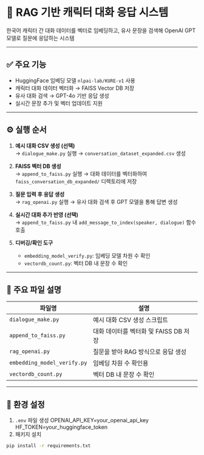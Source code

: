 # 🧠 RAG 기반 캐릭터 대화 응답 시스템

한국어 캐릭터 간 대화 데이터를 벡터로 임베딩하고, 유사 문장을 검색해 OpenAI GPT 모델로 질문에 응답하는 시스템

---

## ✅ 주요 기능

- HuggingFace 임베딩 모델 `nlpai-lab/KURE-v1` 사용
- 캐릭터 대화 데이터 벡터화 → FAISS Vector DB 저장
- 유사 대화 검색 → GPT-4o 기반 응답 생성
- 실시간 문장 추가 및 벡터 업데이트 지원

---

## ⚙️ 실행 순서

1. **예시 대화 CSV 생성 (선택)**  
   → `dialogue_make.py` 실행 → `conversation_dataset_expanded.csv` 생성

2. **FAISS 벡터 DB 생성**  
   → `append_to_faiss.py` 실행 → 대화 데이터를 벡터화하여 `faiss_conversation_db_expanded/` 디렉토리에 저장

3. **질문 입력 후 응답 생성**  
   → `rag_openai.py` 실행 → 유사 대화 검색 후 GPT 모델을 통해 답변 생성

4. **실시간 대화 추가 반영 (선택)**  
   → `append_to_faiss.py` 내 `add_message_to_index(speaker, dialogue)` 함수 호출

5. **디버깅/확인 도구**  
   - `embedding_model_verify.py`: 임베딩 모델 차원 수 확인  
   - `vectordb_count.py`: 벡터 DB 내 문장 수 확인

---

## 📂 주요 파일 설명

| 파일명                      | 설명 |
|----------------------------|------|
| `dialogue_make.py`         | 예시 대화 CSV 생성 스크립트 |
| `append_to_faiss.py`       | 대화 데이터를 벡터화 및 FAISS DB 저장 |
| `rag_openai.py`            | 질문을 받아 RAG 방식으로 응답 생성 |
| `embedding_model_verify.py`| 임베딩 차원 수 확인용 |
| `vectordb_count.py`        | 벡터 DB 내 문장 수 확인 |

---

## 🧪 환경 설정

1. `.env` 파일 생성
OPENAI_API_KEY=your_openai_api_key
HF_TOKEN=your_huggingface_token
2. 패키지 설치

```bash
pip install -r requirements.txt
